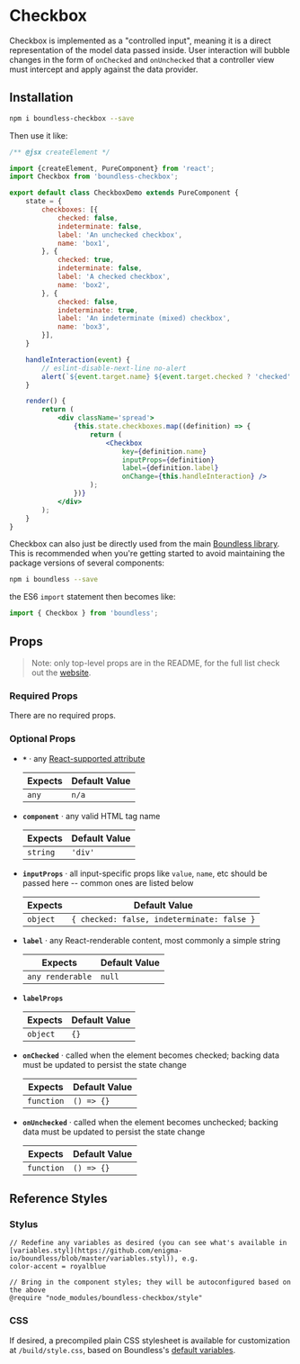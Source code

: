 <!---
THIS IS AN AUTOGENERATED FILE. EDIT PACKAGES/BOUNDLESS-CHECKBOX/INDEX.JS INSTEAD.
-->
# Checkbox

Checkbox is implemented as a "controlled input", meaning it is a direct representation of the model data passed
inside. User interaction will bubble changes in the form of `onChecked` and `onUnchecked` that a controller
view must intercept and apply against the data provider.

## Installation

```bash
npm i boundless-checkbox --save
```

Then use it like:


```jsx
/** @jsx createElement */

import {createElement, PureComponent} from 'react';
import Checkbox from 'boundless-checkbox';

export default class CheckboxDemo extends PureComponent {
    state = {
        checkboxes: [{
            checked: false,
            indeterminate: false,
            label: 'An unchecked checkbox',
            name: 'box1',
        }, {
            checked: true,
            indeterminate: false,
            label: 'A checked checkbox',
            name: 'box2',
        }, {
            checked: false,
            indeterminate: true,
            label: 'An indeterminate (mixed) checkbox',
            name: 'box3',
        }],
    }

    handleInteraction(event) {
        // eslint-disable-next-line no-alert
        alert(`${event.target.name} ${event.target.checked ? 'checked' : 'unchecked'}!\n\nThe input will now revert to its previous state because this demo does not persist model changes.`);
    }

    render() {
        return (
            <div className='spread'>
                {this.state.checkboxes.map((definition) => {
                    return (
                        <Checkbox
                            key={definition.name}
                            inputProps={definition}
                            label={definition.label}
                            onChange={this.handleInteraction} />
                    );
                })}
            </div>
        );
    }
}
```



Checkbox can also just be directly used from the main [Boundless library](https://www.npmjs.com/package/boundless). This is recommended when you're getting started to avoid maintaining the package versions of several components:

```bash
npm i boundless --save
```

the ES6 `import` statement then becomes like:

```js
import { Checkbox } from 'boundless';
```



## Props

> Note: only top-level props are in the README, for the full list check out the [website](https://boundless.js.org/Checkbox).

### Required Props

There are no required props.


### Optional Props

- __`*`__ &middot; any [React-supported attribute](https://facebook.github.io/react/docs/tags-and-attributes.html#html-attributes)

  Expects | Default Value
  ---     | ---
  `any` | `n/a`

- __`component`__ &middot; any valid HTML tag name

  Expects | Default Value
  ---     | ---
  `string` | `'div'`

- __`inputProps`__ &middot; all input-specific props like `value`, `name`, etc should be passed here -- common ones are listed below

  Expects | Default Value
  ---     | ---
  `object` | `{ checked: false, indeterminate: false }`

- __`label`__ &middot; any React-renderable content, most commonly a simple string

  Expects | Default Value
  ---     | ---
  `any renderable` | `null`

- __`labelProps`__

  Expects | Default Value
  ---     | ---
  `object` | `{}`

- __`onChecked`__ &middot; called when the element becomes checked; backing data must be updated to persist the state change

  Expects | Default Value
  ---     | ---
  `function` | `() => {}`

- __`onUnchecked`__ &middot; called when the element becomes unchecked; backing data must be updated to persist the state change

  Expects | Default Value
  ---     | ---
  `function` | `() => {}`


## Reference Styles
### Stylus
```stylus
// Redefine any variables as desired (you can see what's available in [variables.styl](https://github.com/enigma-io/boundless/blob/master/variables.styl)), e.g.
color-accent = royalblue

// Bring in the component styles; they will be autoconfigured based on the above
@require "node_modules/boundless-checkbox/style"
```

### CSS
If desired, a precompiled plain CSS stylesheet is available for customization at `/build/style.css`, based on Boundless's [default variables](https://github.com/enigma-io/boundless/blob/master/variables.styl).

